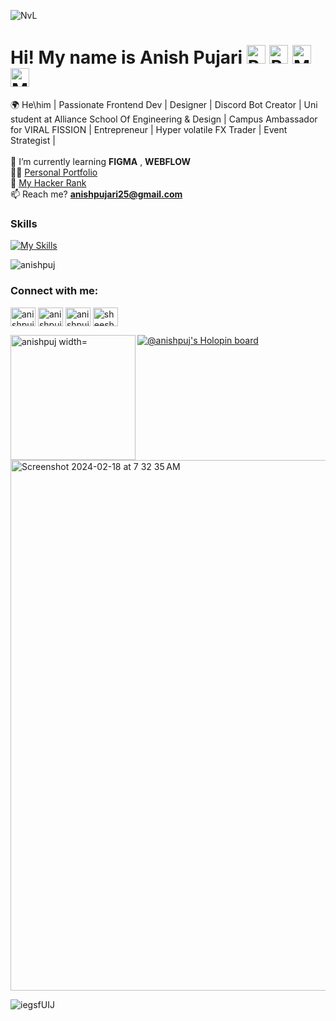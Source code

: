 ![NvL](https://github.com/Anishpuj/Anishpuj/assets/98417394/2c231bf5-c15e-4919-a7e4-e289f5b5ef3b)


Hi! My name is Anish Pujari <img src="https://raw.githubusercontent.com/Tarikul-Islam-Anik/Animated-Fluent-Emojis/master/Emojis/People%20with%20activities/Person%20Raising%20Hand%20Light%20Skin%20Tone.png" alt="Person Raising Hand Light Skin Tone" width="30" height="30" /> <img src="https://raw.githubusercontent.com/Tarikul-Islam-Anik/Animated-Fluent-Emojis/master/Emojis/People%20with%20activities/Person%20Bouncing%20Ball%20Light%20Skin%20Tone.png" alt="Person Bouncing Ball Light Skin Tone" width="30" height="30" /> <img src="https://raw.githubusercontent.com/Tarikul-Islam-Anik/Animated-Fluent-Emojis/master/Emojis/People%20with%20professions/Man%20Student%20Light%20Skin%20Tone.png" alt="Man Student Light Skin Tone" width="30" height="30" /> <img src="https://raw.githubusercontent.com/Tarikul-Islam-Anik/Animated-Fluent-Emojis/master/Emojis/People%20with%20professions/Man%20Technologist%20Light%20Skin%20Tone.png" alt="Man Technologist Light Skin Tone" width="30" height="30" />
========================================================================================================================================

🌍 He\him | Passionate Frontend Dev | Designer | Discord Bot Creator | Uni student at Alliance School Of Engineering & Design | Campus Ambassador for VIRAL FISSION | Entrepreneur | Hyper volatile FX Trader | Event Strategist | <br>
<br>
🌱 I’m currently learning **FIGMA** , **WEBFLOW**<br>
👨‍💻 <a href="https://anishpujpersonalportfolio.netlify.app/">Personal Portfolio</a> <br>
👾 <a href="https://www.hackerrank.com/anishputtya46">My Hacker Rank</a> <br>
📫  Reach me? **anishpujari25@gmail.com**
<br/>
### Skills

[![My Skills](https://skillicons.dev/icons?i=js,html,css,c,python,bootstrap,cpp,discord,figma,github,instagram,netlify,nodejs,react,vscode)](https://skillicons.dev)
<br/>


<p align="left"> <img src="https://komarev.com/ghpvc/?username=anishpuj&label=Profile%20views&color=0e75b6&style=flat" alt="anishpuj" /> </p>


<h3 align="left">Connect with me:</h3>
<p align="left">
<a href="https://twitter.com/anishpuj" target="blank"><img align="center" src="https://raw.githubusercontent.com/rahuldkjain/github-profile-readme-generator/master/src/images/icons/Social/twitter.svg" alt="anishpuj" height="30" width="40" /></a>
<a href="https://fb.com/anishpujari" target="blank"><img align="center" src="https://raw.githubusercontent.com/rahuldkjain/github-profile-readme-generator/master/src/images/icons/Social/facebook.svg" alt="anishpujari" height="30" width="40" /></a>
<a href="https://instagram.com/anishpujxri" target="blank"><img align="center" src="https://raw.githubusercontent.com/rahuldkjain/github-profile-readme-generator/master/src/images/icons/Social/instagram.svg" alt="anishpujxri" height="30" width="40" /></a>
<a href="https://discord.gg/sheesh#3276" target="blank"><img align="center" src="https://raw.githubusercontent.com/rahuldkjain/github-profile-readme-generator/master/src/images/icons/Social/discord.svg" alt="sheesh#3276" height="30" width="40" /></a>
</p>


<p><img align="left" src="https://github-readme-stats.vercel.app/api/top-langs?username=anishpuj&show_icons=true&locale=en&layout=compact" alt="anishpuj width="600" height="200"/></p> 



[![@anishpuj's Holopin board](https://holopin.me/anishpuj)](https://holopin.io/@anishpuj)

<img width="849" alt="Screenshot 2024-02-18 at 7 32 35 AM" src="https://github.com/Anishpuj/Anishpuj/assets/98417394/2f6d0880-6976-4cac-a32e-7fc6d5ec0637">



![iegsfUIJ](https://github.com/Anishpuj/Anishpuj/assets/98417394/5a1b0f4b-d292-40f6-a328-de7ee44934fd)




